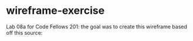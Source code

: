 # wireframe-exercise
Lab 08a for Code Fellows 201: the goal was to create this wireframe based off this source: [
](https://codefellows.github.io/code-201-guide/curriculum/class-08/lab-a/images/wireframe-comp.png)
